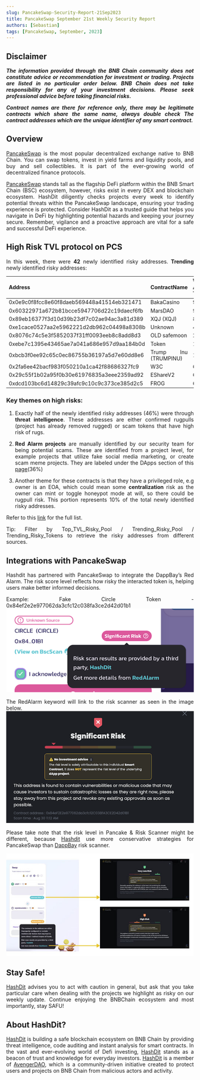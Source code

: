 ```yaml
---
slug: PancakeSwap-Security-Report-21Sep2023
title: PancakeSwap September 21st Weekly Security Report
authors: [Sebastian]
tags: [PancakeSwap, September, 2023]
---
```

<div align="justify">

## Disclaimer 


***The information provided through the BNB Chain community does not constitute advice or recommendation for investment or trading. Projects are listed in no particular order below. BNB Chain does not take responsibility for any of your investment decisions. Please seek professional advice before taking financial risks.***

***Contract names are there for reference only, there may be legitimate contracts which share the same name, always double check The contract addresses which are the unique identifier of any smart contract.***

## Overview
[PancakeSwap](https://pancakeswap.finance/) is the most popular decentralized exchange native to BNB Chain. You can swap tokens, invest in yield farms and liquidity pools, and buy and sell collectibles. It is part of the ever-growing world of decentralized finance protocols. 

[PancakeSwap](https://pancakeswap.finance/) stands tall as the flagship DeFi platform within the BNB Smart Chain (BSC) ecosystem, however, risks exist in every DEX and blockchain ecosystem. HashDit diligently checks projects every week to identify potential threats within the PancakeSwap landscape, ensuring your trading experience is protected. Consider HashDit as a trusted guide that helps you navigate in DeFi by highlighting potential hazards and keeping your journey secure. Remember, vigilance and a proactive approach are vital for a safe and successful DeFi experience.

## High Risk TVL protocol on PCS

In this week, there were **42** newly identified risky addresses.
**Trending** newly identified risky addresses: 

| Address      | 	ContractName |	Weekly Active Transactions |
| ----------- | 	----------- |	----------- |
|0x0e9c0f8fcc8e60f8daeb569448a41514eb321471|	BakaCasino|	9855|
|0x60322971a672b81bcce5947706d22c19daecf6fb|	MarsDAO|	907|
|0x89eb16377f3d10d39b23df7c02ae94ac3a81d389|	XQJ (XQJ)|	871|
|0xe1cace0527aa2e5962221d2db962c04498a8308b|	Unknown|	455|
|0x8076c74c5e3f5852037f31ff0093eeb8c8add8d3|	OLD safemoon|	290|
|0xebe7c1395e43465ae7a041a686e957d9aa184b0d|	Token|	148|
|0xbcb3f0ee92c65c0ec86755b36197a5d7e60dd8e6|	Trump Inu (TRUMPINU)|	128|
|0x2fa6ee42bacf983f050210a1ca42f88686327fc9|	W3C|	69|
|0x29c55f1b02a95f0b30e61976835a3eee2359ad92|	EShareV2|	66|
|0xdcd103bc6d14829c39afc9c10c9c373ce385d2c5|	FROG|	64|

### Key themes on high risks:

1. Exactly half of the newly identified risky addresses (46%) were through **threat intelligence**. These addresses are either confirmed rugpulls (project has already removed rugged) or scam tokens that have high risk of rugs. 

2. **Red Alarm projects** are manually identified by our security team for being potential scams. These are identified from a project level, for example projects that utilize fake social media marketing, or create scam meme projects. They are labeled under the DApps section of this [page](https://dappbay.bnbchain.org/red-alarm)(36%)

3. Another theme for these contracts is that they have a privileged role, e.g owner is an EOA, which could mean some **centralization** risk as the owner can mint or toggle honeypot mode at will, so there could be rugpull risk. This portion represents 10% of the total newly identified risky addresses.

Refer to this [link](https://github.com/hashdit/hashdit/blob/main/gitbook_source_code/data/21092023_most_popular_risky_address.csv) for the full list.

Tip: Filter by Top_TVL_Risky_Pool / Trending_Risky_Pool / Trending_Risky_Tokens to retrieve the risky addresses from different sources.

## Integrations with PancakeSwap
Hashdit has partnered with PancakeSwap to integrate the DappBay’s Red Alarm. The risk score level reflects how risky the interacted token is, helping users make better informed decisions.


Example: Fake Circle Token - 0x84ef2e2e977062da3cfc12c038fa3ce2d42d01b1
![IMG-1](../2023-08-31/1.png)

The RedAlarm keyword will link to the risk scanner as seen in the image below.
![IMG-2](../2023-08-31/2.png)

Please take note that the risk level in Pancake & Risk Scanner might be different, because [Hashdit](https://www.hashdit.io/en) use more conservative strategies for PancakeSwap than [DappBay](https://dappbay.bnbchain.org/) risk scanner.

![IMG-3](../2023-08-31/3.jpeg)

## Stay Safe!
[HashDit](https://www.hashdit.io/en) advises you to act with caution in general, but ask that you take particular care when dealing with the projects we highlight as risky on our weekly update. Continue enjoying the BNBChain ecosystem and most importantly, stay SAFU!

## About HashDit?
[HashDit](https://www.hashdit.io/en) is building a safe blockchain ecosystem on BNB Chain by providing threat intelligence, code auditing and instant analysis for smart contracts. In the vast and ever-evolving world of Defi investing, [HashDit](https://www.hashdit.io/en) stands as a beacon of trust and knowledge for everyday investors.  [HashDit](https://www.hashdit.io/en) is a member of [AvengerDAO](https://www.bnbchain.org/en/blog/introducing-avengerdao-the-security-initiative-protecting-users-from-malicious-actors/), which is a community-driven initiative created to protect users and projects on BNB Chain from malicious actors and activity.

</div>